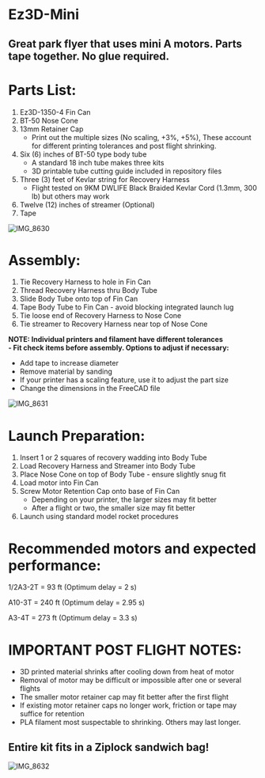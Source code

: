 # Ez3D-Mini
## Great park flyer that uses mini A motors. Parts tape together. No glue required. 

# Parts List:
1. Ez3D-1350-4 Fin Can
2. BT-50 Nose Cone
3. 13mm Retainer Cap
   - Print out the multiple sizes (No scaling, +3%, +5%), These account for different printing tolerances and post flight shrinking.
4. Six (6) inches of BT-50 type body tube
   - A standard 18 inch tube makes three kits
   - 3D printable tube cutting guide included in repository files
5. Three (3) feet of Kevlar string for Recovery Harness
   - Flight tested on 9KM DWLIFE Black Braided Kevlar Cord (1.3mm, 300 lb) but others may work
6. Twelve (12) inches of streamer (Optional)
7. Tape

![IMG_8630](https://github.com/user-attachments/assets/f9ae94c9-5d4c-404a-957a-ee56761a1d3d)


# Assembly: 
     
1. Tie Recovery Harness to hole in Fin Can
2. Thread Recovery Harness thru Body Tube
3. Slide Body Tube onto top of Fin Can
4. Tape Body Tube to Fin Can - avoid blocking integrated launch lug
5. Tie loose end of Recovery Harness to Nose Cone
6. Tie streamer to Recovery Harness near top of Nose Cone

**NOTE: Individual printers and filament have different tolerances** <br />
**- Fit check items before assembly. Options to adjust if necessary:**
- Add tape to increase diameter
- Remove material by sanding
- If your printer has a scaling feature, use it to adjust the part size
- Change the dimensions in the FreeCAD file

![IMG_8631](https://github.com/user-attachments/assets/58287e29-104e-4233-98d7-ca3a119b4274)


# Launch Preparation:
1. Insert 1 or 2 squares of recovery wadding into Body Tube
2. Load Recovery Harness and Streamer into Body Tube
3. Place Nose Cone on top of Body Tube - ensure slightly snug fit
4. Load motor into Fin Can
5. Screw Motor Retention Cap onto base of Fin Can
   - Depending on your printer, the larger sizes may fit better
   - After a flight or two, the smaller size may fit better
6. Launch using standard model rocket procedures


# Recommended motors and expected performance: 



1/2A3-2T   = 93 ft  (Optimum delay = 2 s)

A10-3T      = 240 ft (Optimum delay = 2.95 s)

A3-4T       = 273 ft (Optimum delay = 3.3 s)


# IMPORTANT POST FLIGHT NOTES:
- 3D printed material shrinks after cooling down from heat of motor
- Removal of motor may be difficult or impossible after one or several flights
- The smaller motor retainer cap may fit better after the first flight
- If existing motor retainer caps no longer work, friction or tape may suffice for retention
- PLA filament most suspectable to shrinking. Others may last longer.

## Entire kit fits in a Ziplock sandwich bag!


![IMG_8632](https://github.com/user-attachments/assets/43ce0496-9851-4677-bde7-5a7cc4c23da1)


